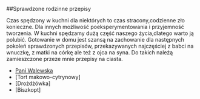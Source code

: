 ##Sprawdzone rodzinne przepisy

Czas spędzony w kuchni dla niektórych to czas stracony,codzienne zło konieczne. Dla innych możliwość poeksperymentowania  i przyjemność tworzenia. W kuchni spędzamy dużą część naszego życia,dlatego warto ją polubić. Gotowanie w domu jest szansą na zachowanie dla następnych pokoleń sprawdzonych przepisów, przekazywanych najczęściej z babci na wnuczkę, z matki na córkę ale też z ojca na syna. Do takich należą zamieszczone przeze mnie przepisy na ciasta.  
* [Pani Walewska](https://github.com/henia2064/favourite/blob/master/titbit.md)
* [Tort makowo-cytrynowy]
* [Drożdżówka]
* [Biszkopt]

